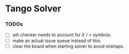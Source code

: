 # Tango Solver

### TODOs
- [ ] set checker needs to account for X / = symbols.
- [ ] make an actual issue queue instead of this.
- [ ] clear the board when starting solver to avoid mishaps.
